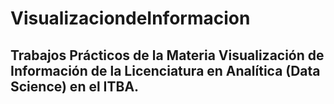 # VisualizaciondeInformacion
## Trabajos Prácticos de la Materia Visualización de Información de la Licenciatura en Analítica (Data Science) en el ITBA.
